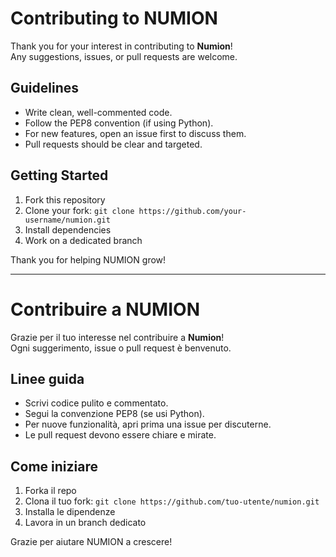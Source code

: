 # Contributing to NUMION

Thank you for your interest in contributing to **Numion**!  
Any suggestions, issues, or pull requests are welcome.

## Guidelines
- Write clean, well-commented code.
- Follow the PEP8 convention (if using Python).
- For new features, open an issue first to discuss them.
- Pull requests should be clear and targeted.

## Getting Started
1. Fork this repository
2. Clone your fork: `git clone https://github.com/your-username/numion.git`
3. Install dependencies
4. Work on a dedicated branch

Thank you for helping NUMION grow!


---


# Contribuire a NUMION

Grazie per il tuo interesse nel contribuire a **Numion**!  
Ogni suggerimento, issue o pull request è benvenuto.

## Linee guida
- Scrivi codice pulito e commentato.
- Segui la convenzione PEP8 (se usi Python).
- Per nuove funzionalità, apri prima una issue per discuterne.
- Le pull request devono essere chiare e mirate.

## Come iniziare
1. Forka il repo
2. Clona il tuo fork: `git clone https://github.com/tuo-utente/numion.git`
3. Installa le dipendenze
4. Lavora in un branch dedicato

Grazie per aiutare NUMION a crescere!
